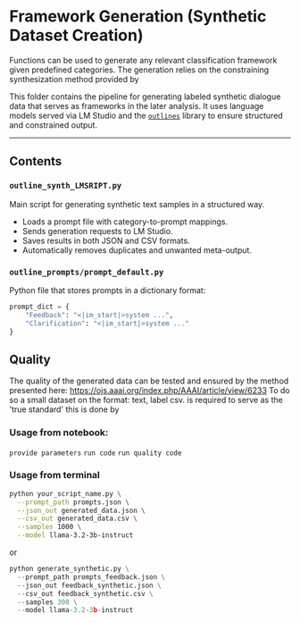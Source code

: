 # Framework Generation (Synthetic Dataset Creation)
Functions can be used to generate any relevant classification framework given predefined categories. 
The generation relies on the constraining synthesization method provided by 

This folder contains the pipeline for generating labeled synthetic dialogue data that serves as frameworks in the later analysis. It uses language models served via LM Studio and the [`outlines`](https://github.com/dottxt-ai/outlines?tab=readme-ov-file#type-constraint ) library to ensure structured and constrained output.

---

## Contents

### `outline_synth_LMSRIPT.py`
Main script for generating synthetic text samples in a structured way.

- Loads a prompt file with category-to-prompt mappings.
- Sends generation requests to LM Studio.
- Saves results in both JSON and CSV formats.
- Automatically removes duplicates and unwanted meta-output.

### `outline_prompts/prompt_default.py`
Python file that stores prompts in a dictionary format:

```python
prompt_dict = {
    "Feedback": "<|im_start|>system ...",
    "Clarification": "<|im_start|>system ..."
}
```

## Quality 
The quality of the generated data can be tested and ensured by the method presented here: https://ojs.aaai.org/index.php/AAAI/article/view/6233  To do so a small dataset on the format: text, label csv. is required to serve as the 'true standard'
this is done by 

### Usage from notebook: 
`provide parameters`
`run code`
`run quality code`

### Usage from terminal 
``` bash
python your_script_name.py \
  --prompt_path prompts.json \
  --json_out generated_data.json \
  --csv_out generated_data.csv \
  --samples 1000 \
  --model llama-3.2-3b-instruct
``` 

or 

``` python
python generate_synthetic.py \
  --prompt_path prompts_feedback.json \
  --json_out feedback_synthetic.json \
  --csv_out feedback_synthetic.csv \
  --samples 300 \
  --model llama-3.2-3b-instruct
``` 
